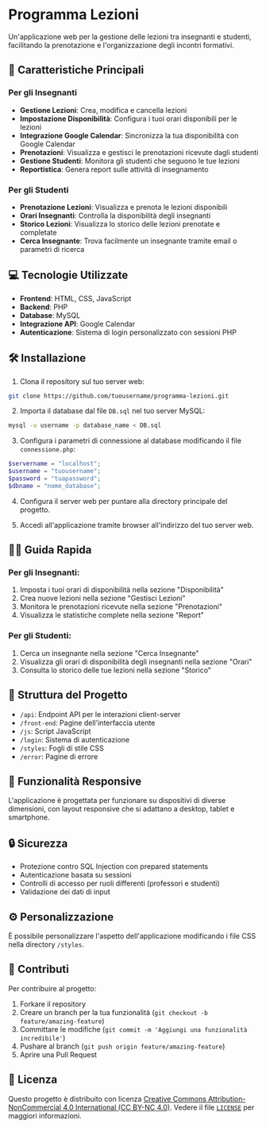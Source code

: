 # Programma Lezioni

Un'applicazione web per la gestione delle lezioni tra insegnanti e studenti, facilitando la prenotazione e l'organizzazione degli incontri formativi.

## 🚀 Caratteristiche Principali

### Per gli Insegnanti
- **Gestione Lezioni**: Crea, modifica e cancella lezioni
- **Impostazione Disponibilità**: Configura i tuoi orari disponibili per le lezioni
- **Integrazione Google Calendar**: Sincronizza la tua disponibilità con Google Calendar
- **Prenotazioni**: Visualizza e gestisci le prenotazioni ricevute dagli studenti
- **Gestione Studenti**: Monitora gli studenti che seguono le tue lezioni
- **Reportistica**: Genera report sulle attività di insegnamento

### Per gli Studenti
- **Prenotazione Lezioni**: Visualizza e prenota le lezioni disponibili
- **Orari Insegnanti**: Controlla la disponibilità degli insegnanti
- **Storico Lezioni**: Visualizza lo storico delle lezioni prenotate e completate
- **Cerca Insegnante**: Trova facilmente un insegnante tramite email o parametri di ricerca

## 💻 Tecnologie Utilizzate

- **Frontend**: HTML, CSS, JavaScript
- **Backend**: PHP
- **Database**: MySQL
- **Integrazione API**: Google Calendar
- **Autenticazione**: Sistema di login personalizzato con sessioni PHP

## 🛠️ Installazione

1. Clona il repository sul tuo server web:
```bash
git clone https://github.com/tuousername/programma-lezioni.git
```

2. Importa il database dal file `DB.sql` nel tuo server MySQL:
```bash
mysql -u username -p database_name < DB.sql
```

3. Configura i parametri di connessione al database modificando il file `connessione.php`:
```php
$servername = "localhost";
$username = "tuousername";
$password = "tuapassword";
$dbname = "nome_database";
```

4. Configura il server web per puntare alla directory principale del progetto.

5. Accedi all'applicazione tramite browser all'indirizzo del tuo server web.

## 👨‍🏫 Guida Rapida

### Per gli Insegnanti:
1. Imposta i tuoi orari di disponibilità nella sezione "Disponibilità"
2. Crea nuove lezioni nella sezione "Gestisci Lezioni"
3. Monitora le prenotazioni ricevute nella sezione "Prenotazioni"
4. Visualizza le statistiche complete nella sezione "Report"

### Per gli Studenti:
1. Cerca un insegnante nella sezione "Cerca Insegnante"
2. Visualizza gli orari di disponibilità degli insegnanti nella sezione "Orari"
3. Consulta lo storico delle tue lezioni nella sezione "Storico"

## 📁 Struttura del Progetto

- `/api`: Endpoint API per le interazioni client-server
- `/front-end`: Pagine dell'interfaccia utente
- `/js`: Script JavaScript
- `/login`: Sistema di autenticazione
- `/styles`: Fogli di stile CSS
- `/error`: Pagine di errore

## 📱 Funzionalità Responsive

L'applicazione è progettata per funzionare su dispositivi di diverse dimensioni, con layout responsive che si adattano a desktop, tablet e smartphone.

## 🔒 Sicurezza

- Protezione contro SQL Injection con prepared statements
- Autenticazione basata su sessioni
- Controlli di accesso per ruoli differenti (professori e studenti)
- Validazione dei dati di input

## ⚙️ Personalizzazione

È possibile personalizzare l'aspetto dell'applicazione modificando i file CSS nella directory `/styles`.

## 🤝 Contributi

Per contribuire al progetto:
1. Forkare il repository
2. Creare un branch per la tua funzionalità (`git checkout -b feature/amazing-feature`)
3. Committare le modifiche (`git commit -m 'Aggiungi una funzionalità incredibile'`)
4. Pushare al branch (`git push origin feature/amazing-feature`)
5. Aprire una Pull Request

## 📄 Licenza

Questo progetto è distribuito con licenza [Creative Commons Attribution-NonCommercial 4.0 International (CC BY-NC 4.0)](https://creativecommons.org/licenses/by-nc/4.0/). Vedere il file [`LICENSE`](./LICENSE) per maggiori informazioni.

